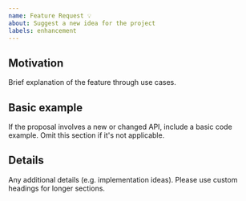 ```yaml
---
name: Feature Request 💡
about: Suggest a new idea for the project
labels: enhancement
---
```


## Motivation

Brief explanation of the feature through use cases.

## Basic example

If the proposal involves a new or changed API, include a basic code example. Omit this section if it's not applicable.

## Details

Any additional details (e.g. implementation ideas). Please use custom headings for longer sections.
